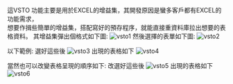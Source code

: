 這VSTO 功能主要是用於EXCEL的增益集，其開發原因是蠻多客戶都有EXCEL的功能需求，  
想要作揖些簡單的增益集，搭配寫好的預存程序，就能直接重資料庫拉出想要的表格資料。
其增益集彈出個格式如下圖:
![vsto1](https://github.com/user-attachments/assets/8de1b0bb-e81d-418f-903f-2a9b90d9f7b9)
然後選擇的表單如下圖:
![vsto2](https://github.com/user-attachments/assets/288b96af-4f5c-4345-877a-11fbe504a137)

以下範例:
選好這些後
![vsto3](https://github.com/user-attachments/assets/779e45c8-494f-4815-a27b-7e7b865e9492)
出現的表格如下
![vsto4](https://github.com/user-attachments/assets/a7ab1a9a-a507-453d-a666-e6e9c33a076a)



當然也可以改變表格呈現的順序如下:
改選好這些後
![vsto5](https://github.com/user-attachments/assets/452e5a3d-0660-4e8f-8640-32249a7eac20)
出現的表格如下
![vsto6](https://github.com/user-attachments/assets/cc1a912c-2e55-4f86-b96b-c13ccd8eb50a)

